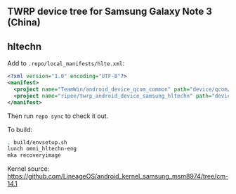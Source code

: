## TWRP device tree for Samsung Galaxy Note 3 (China)
## hltechn

Add to `.repo/local_manifests/hlte.xml`:

```xml
<?xml version="1.0" encoding="UTF-8"?>
<manifest>
  <project name="TeamWin/android_device_qcom_common" path="device/qcom/common" remote="github" revision="android-7.1" />
  <project name="ripee/twrp_android_device_samsung_hltechn" path="device/samsung/hltechn" remote="github" revision="android-7.1" />
</manifest>
```

Then run `repo sync` to check it out.

To build:

```sh
. build/envsetup.sh
lunch omni_hltechn-eng
mka recoveryimage
```

Kernel source: https://github.com/LineageOS/android_kernel_samsung_msm8974/tree/cm-14.1
